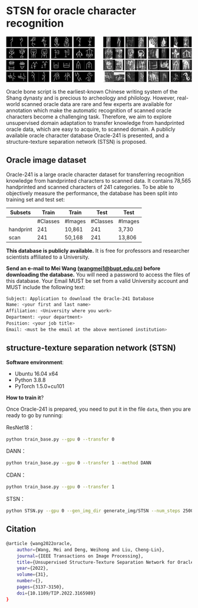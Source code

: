 # STSN for oracle character recognition

![Image](https://raw.githubusercontent.com/wm-bupt/images/main/oracle241.png)

Oracle bone script is the earliest-known Chinese writing system of the Shang dynasty and is precious to archeology and philology. However, real-world scanned oracle data are rare and few experts are available for annotation which make the automatic recognition of scanned oracle characters become a challenging task. Therefore, we aim to explore unsupervised domain adaptation to transfer knowledge from handprinted oracle data, which are easy to acquire, to scanned domain. A publicly available oracle character database Oracle-241 is presented, and a structure-texture separation network (STSN) is proposed.

## Oracle image dataset

Oracle-241 is a large oracle character dataset for transferring recognition knowledge from handprinted characters to scanned data. It contains 78,565 handprinted and scanned characters of 241 categories. To be able to objectively measure the performance, the database has been split into training set and test set:

| Subsets |   Train	   |  Train   |    Test	  |	  Test	 |
|---------| -----------|----------|-----------|----------|
|         |  #Classes  |  #Images |  #Classes |  #Images |
|handprint|     241    |  10,861 	|    241    |   3,730  |    
|  scan   |     241    |  50,168	|    241    |  13,806  |

**This database is publicly available.** It is free for professors and researcher scientists affiliated to a University. 

**Send an e-mail to Mei Wang (wangmei1@bupt.edu.cn) before downloading the database.** You will need a password to access the files of this database. Your Email MUST be set from a valid University account and MUST include the following text:

```bash
Subject: Application to download the Oracle-241 Database          
Name: <your first and last name>
Affiliation: <University where you work>
Department: <your department>
Position: <your job title>
Email: <must be the email at the above mentioned institution>
```

## structure-texture separation network (STSN)

**Software environment**:
- Ubuntu 16.04 x64
- Python 3.8.8
- PyTorch 1.5.0+cu101

**How to train it**?

Once Oracle-241 is prepared, you need to put it in the file `data`, then you are ready to go by running:

ResNet18：
```bash
python train_base.py --gpu 0 --transfer 0
```

DANN：
```bash
python train_base.py --gpu 0 --transfer 1 --method DANN
```

CDAN：
```bash
python train_base.py --gpu 0 --transfer 1
```

STSN：
```bash
python STSN.py --gpu 0 --gen_img_dir generate_img/STSN --num_steps 250000 --batch_size 16
```

## Citation
```bash
@article {wang2022oracle,
    author={Wang, Mei and Deng, Weihong and Liu, Cheng-Lin},
    journal={IEEE Transactions on Image Processing}, 
    title={Unsupervised Structure-Texture Separation Network for Oracle Character Recognition}, 
    year={2022},
    volume={31},
    number={},
    pages={3137-3150},
    doi={10.1109/TIP.2022.3165989}
}
```

